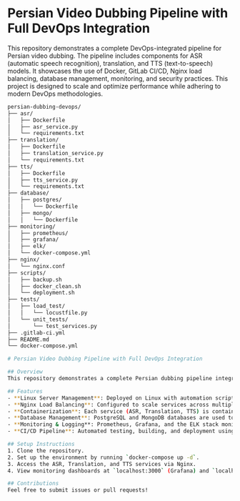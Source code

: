 # Persian Video Dubbing Pipeline with Full DevOps Integration

This repository demonstrates a complete DevOps-integrated pipeline for Persian video dubbing. The pipeline includes components for ASR (automatic speech recognition), translation, and TTS (text-to-speech) models. It showcases the use of Docker, GitLab CI/CD, Nginx load balancing, database management, monitoring, and security practices. This project is designed to scale and optimize performance while adhering to modern DevOps methodologies.

 ```bash
persian-dubbing-devops/
├── asr/
│   ├── Dockerfile
│   ├── asr_service.py
│   └── requirements.txt
├── translation/
│   ├── Dockerfile
│   ├── translation_service.py
│   └── requirements.txt
├── tts/
│   ├── Dockerfile
│   ├── tts_service.py
│   └── requirements.txt
├── database/
│   ├── postgres/
│   │   └── Dockerfile
│   ├── mongo/
│   │   └── Dockerfile
├── monitoring/
│   ├── prometheus/
│   ├── grafana/
│   ├── elk/
│   └── docker-compose.yml
├── nginx/
│   └── nginx.conf
├── scripts/
│   ├── backup.sh
│   ├── docker_clean.sh
│   └── deployment.sh
├── tests/
│   ├── load_test/
│   │   └── locustfile.py
│   └── unit_tests/
│       └── test_services.py
├── .gitlab-ci.yml
├── README.md
└── docker-compose.yml

# Persian Video Dubbing Pipeline with Full DevOps Integration

## Overview
This repository demonstrates a complete Persian dubbing pipeline integrated with modern DevOps practices. The project includes ASR (speech recognition), translation, and TTS (text-to-speech) services, all containerized using Docker and managed via GitLab CI/CD pipelines. Additionally, it includes Nginx for load balancing, Prometheus and Grafana for monitoring, and ELK for logging.

## Features
- **Linux Server Management**: Deployed on Linux with automation scripts for backup and maintenance.
- **Nginx Load Balancing**: Configured to scale services across multiple containers.
- **Containerization**: Each service (ASR, Translation, TTS) is containerized using Docker.
- **Database Management**: PostgreSQL and MongoDB databases are used to store metadata and logs.
- **Monitoring & Logging**: Prometheus, Grafana, and the ELK stack monitor service health and centralize logs.
- **CI/CD Pipeline**: Automated testing, building, and deployment using GitLab CI/CD.

## Setup Instructions
1. Clone the repository.
2. Set up the environment by running `docker-compose up -d`.
3. Access the ASR, Translation, and TTS services via Nginx.
4. View monitoring dashboards at `localhost:3000` (Grafana) and `localhost:5601` (Kibana).

## Contributions
Feel free to submit issues or pull requests!
